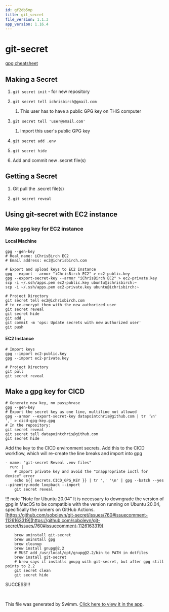 ```yaml
---
id: gf2db5mp
title: git_secret
file_version: 1.1.3
app_version: 1.16.4
---
```


# git-secret

[gpg cheatsheet](https://aws-labs.com/gpg-keys-cheatsheet/)

## Making a Secret

1.  `git secret init` - for new repository

2.  `git secret tell ichrisbirch@gmail.com`

    1.  This user has to have a public GPG key on THIS computer

3.  `git secret tell 'user@email.com'`

    1.  Import this user's public GPG key

4.  `git secret add .env`

5.  `git secret hide`

6.  Add and commit new .secret file(s)

## Getting a Secret

1.  Git pull the .secret file(s)

2.  `git secret reveal`

## Using git-secret with EC2 instance

### Make gpg key for EC2 instance

#### Local Machine

```
gpg --gen-key
# Real name: iChrisBirch EC2
# Email address: ec2@ichrisbirch.com

# Export and upload keys to EC2 Instance
gpg --export --armor "iChrisBirch EC2" > ec2-public.key
gpg --export-secret-key --armor "iChrisBirch EC2" > ec2-private.key
scp -i ~/.ssh/apps.pem ec2-public.key ubuntu@ichrisbirch:~
scp -i ~/.ssh/apps.pem ec2-private.key ubuntu@ichrisbirch:~

# Project Directory
git secret tell ec2@ichrisbirch.com
# to re-encrypt them with the new authorized user
git secret reveal
git secret hide
git add .
git commit -m 'ops: Update secrets with new authorized user'
git push
```

#### EC2 Instance

```
# Import keys
gpg --import ec2-public.key
gpg --import ec2-private.key

# Project Directory
git pull
git secret reveal
```

## Make a gpg key for CICD

```
# Generate new key, no passphrase
gpg --gen-key
# Export the secret key as one line, multiline not allowed
gpg --armor --export-secret-key datapointchris@github.com | tr '\n' ',' > cicd-gpg-key.gpg
# In the repository:
git secret reveal
git secret tell datapointchris@github.com
git secret hide
```

Add the key to the CICD environment secrets. Add this to the CICD workflow, which will re-create the line breaks and import into gpg

```
- name: "git-secret Reveal .env files"
  run: |
    # Import private key and avoid the "Inappropriate ioctl for device" error
    echo ${{ secrets.CICD_GPG_KEY }} | tr ',' '\n' | gpg --batch --yes --pinentry-mode loopback --import
    git secret reveal
```

!!! note "Note for Ubuntu 20.04" It is necessary to downgrade the version of gpg in MacOS to be compatible with the version running on Ubuntu 20.04, specifically the runners on GitHub Actions. [https://github.com/sobolevn/git-secret/issues/760#issuecomment-1126163319](https://github.com/sobolevn/git-secret/issues/760#issuecomment-1126163319)

```
    brew uninstall git-secret
    brew uninstall gpg
    brew cleanup
    brew install gnupg@2.2
    # MUST add /usr/local/opt/gnupg@2.2/bin to PATH in dotfiles
    brew install git-secret
    # brew says it installs gnupg with git-secret, but after gpg still points to 2.2
    git secret clean
    git secret hide
```

SUCCESS!!!

<br/>

This file was generated by Swimm. [Click here to view it in the app](https://app.swimm.io/repos/Z2l0aHViJTNBJTNBaWNocmlzYmlyY2glM0ElM0FkYXRhcG9pbnRjaHJpcw==/docs/gf2db5mp).
